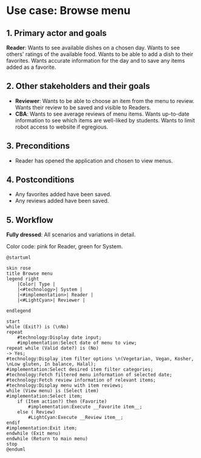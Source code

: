 # Use case: Browse menu

## 1. Primary actor and goals
__Reader__: Wants to see available dishes on a chosen day. Wants to see others'
ratings of the available food. Wants to be able to add a dish to their favorites.
Wants accurate information for the day and to save any items added as a favorite.

## 2. Other stakeholders and their goals
* __Reviewer__: Wants to be able to choose an item from the menu to review. Wants
their review to be saved and visible to Readers.
* __CBA__: Wants to see average reviews of menu items. Wants up-to-date
information to see which items are well-liked by students. Wants to limit
robot access to website if egregious.

## 3. Preconditions
* Reader has opened the application and chosen to view menus.

## 4. Postconditions
* Any favorites added have been saved.
* Any reviews added have been saved.

## 5. Workflow
__Fully dressed__: All scenarios and variations in detail.

Color code: pink for Reader, green for System.

```plantuml
@startuml

skin rose
title Browse menu
legend right
    |Color| Type |
    |<#technology>| System |
    |<#implementation>| Reader |
    |<#LightCyan>| Reviewer |
    
endlegend

start
while (Exit?) is (\nNo)
repeat
    #technology:Display date input;
    #implementation:Select date of menu to view;
repeat while (Valid date?) is (No)
-> Yes;
#technology:Display item filter options \n(Vegetarian, Vegan, Kosher, \nLow gluten, In balance, Halal);
#implementation:Select desired item filter categories;
#technology:Fetch filtered menu information of selected date;
#technology:Fetch review information of relevant items;
#technology:Display menu with item reviews;
while (View menu) is (Select item)
#implementation:Select item;
    if (Item action?) then (Favorite)
        #implementation:Execute __Favorite item__;
    else ( Review)
        #LightCyan:Execute __Review item__;
endif
#implementation:Exit item;
endwhile (Exit menu)
endwhile (Return to main menu)
stop
@enduml
```